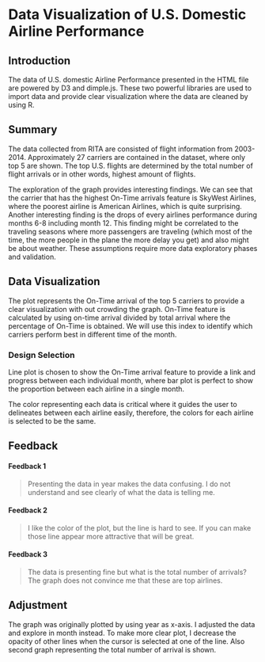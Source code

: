 # Data Visualization of U.S. Domestic Airline Performance

## Introduction
The data of U.S. domestic Airline Performance presented in the HTML file are
powered by D3 and dimple.js. These two powerful libraries are used to import data
and provide clear visualization where the data are cleaned by using R.

## Summary
The data collected from RITA are consisted of flight information from 2003-2014.
Approximately 27 carriers are contained in the dataset, where only top 5
are shown. The top U.S. flights are determined by the total number of flight arrivals
or in other words, highest amount of flights.

The exploration of the graph provides interesting findings. We can see that the
carrier that has the highest On-Time arrivals feature is SkyWest Airlines, where
the poorest airline is American Airlines, which is quite surprising. Another interesting
finding is the drops of every airlines performance during months 6-8 including
month 12. This finding might be correlated to the traveling seasons where more
passengers are traveling (which most of the time, the more people in the plane
the more delay you get) and also might be about weather. These assumptions require
more data exploratory phases and validation.

## Data Visualization
The plot represents the On-Time arrival of the top 5 carriers to provide a clear
visualization with out crowding the graph. On-Time feature is
calculated by using on-time arrival divided by total arrival where the percentage
of On-Time is obtained. We will use this index to identify which carriers perform best
in different time of the month.

### Design Selection
Line plot is chosen to show the On-Time arrival
feature to provide a link and progress between each individual month, where
bar plot is perfect to show the proportion between each airline in a single month.

The color representing each data is critical where it guides the user to delineates
between each airline easily, therefore, the colors for each airline is selected to
be the same.

## Feedback
#### Feedback 1
> Presenting the data in year makes the data confusing. I do not understand and
> see clearly of what the data is telling me.

#### Feedback 2
> I like the color of the plot, but the line is hard to see. If you can make those
> line appear more attractive that will be great.

#### Feedback 3
> The data is presenting fine but what is the total number of arrivals? The graph
> does not convince me that these are top airlines.

## Adjustment
The graph was originally plotted by using year as x-axis. I adjusted the data and
explore in month instead. To make more clear plot, I decrease the opacity of other
lines when the cursor is selected at one of the line. Also second graph representing
the total number of arrival is shown.
